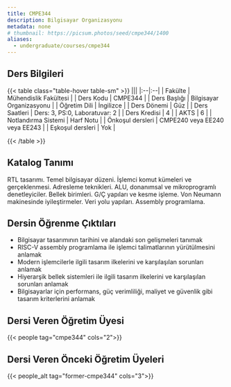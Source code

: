 ```yaml
---
title: CMPE344
description: Bilgisayar Organizasyonu
metadata: none
# thumbnail: https://picsum.photos/seed/cmpe344/1400
aliases:
  - undergraduate/courses/cmpe344
---
```


## Ders Bilgileri

<!-- prettier-ignore-start -->
{{< table class="table-hover table-sm" >}}
|||
|:--|:--|
| Fakülte | Mühendislik Fakültesi |
| Ders Kodu | CMPE344 |
| Ders Başlığı | Bilgisayar Organizasyonu |
| Öğretim Dili | İngilizce |
| Ders Dönemi | Güz |
| Ders Saatleri | Ders: 3, PS:0, Laboratuvar: 2 |
| Ders Kredisi | 4 |
| AKTS | 6 |
| Notlandırma Sistemi | Harf Notu |
| Önkoşul dersleri | CMPE240 veya EE240 veya EE243 |
| Eşkoşul dersleri | Yok |

{{< /table >}}
<!-- prettier-ignore-end -->

## Katalog Tanımı

RTL tasarımı. Temel bilgisayar düzeni. İşlemci komut kümeleri ve gerçeklenmesi.
Adresleme teknikleri. ALU, donanımsal ve mikroprogramlı denetleyiciler. Bellek
birimleri. G/Ç yapıları ve kesme işleme. Von Neumann makinesinde iyileştirmeler.
Veri yolu yapıları. Assembly programlama.

## Dersin Öğrenme Çıktıları

- Bilgisayar tasarımının tarihini ve alandaki son gelişmeleri tanımak
- RISC-V assembly programlama ile işlemci talimatlarının yürütülmesini anlamak
- Modern işlemcilerle ilgili tasarım ilkelerini ve karşılaşılan sorunları
  anlamak
- Hiyerarşik bellek sistemleri ile ilgili tasarım ilkelerini ve karşılaşılan
  sorunları anlamak
- Bilgisayarlar için performans, güç verimliliği, maliyet ve güvenlik gibi
  tasarım kriterlerini anlamak

## Dersi Veren Öğretim Üyesi

{{< people tag="cmpe344" cols="2">}}

## Dersi Veren Önceki Öğretim Üyeleri

{{< people_alt tag="former-cmpe344" cols="3">}}
